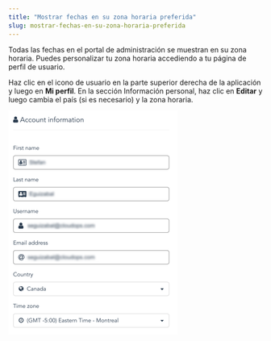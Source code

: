 ```yaml
---
title: "Mostrar fechas en su zona horaria preferida"
slug: mostrar-fechas-en-su-zona-horaria-preferida
---
```



Todas las fechas en el portal de administración se muestran en su zona horaria. Puedes personalizar tu zona horaria accediendo a tu página de perfil de usuario.

Haz clic en el icono de usuario en la parte superior derecha de la aplicación y luego en **Mi perfil**. En la sección Información personal, haz clic en **Editar** y luego cambia el país (si es necesario) y la zona horaria.

![Zona horaria](/assets/time-zone-en-1.png)
